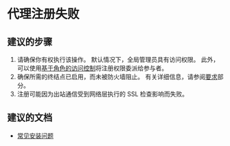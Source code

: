 <properties
    pageTitle="Agent Registration Failures"
    description="Azure AD Connect Health 自助服务"
    service="microsoft.aad"
    resource="Microsoft_Azure_ADHybridHealth"
    authors="arluca"
    displayOrder="100"
    selfHelpType="resource"
    cloudEnvironments="public"
/>

# <a name="agent-registration-failures"></a>代理注册失败

## <a name="recommended-steps"></a>**建议的步骤**
1.    请确保你有权执行该操作。 默认情况下，全局管理员具有访问权限。 此外，可以使用[基于角色的访问控制](https://docs.microsoft.com/azure/active-directory/connect-health/active-directory-aadconnect-health-operations#manage-access-with-role-based-access-control)将注册权限委派给参与者。
2.    确保所需的终结点已启用，而未被防火墙阻止。 有关详细信息，请参阅[要求](http://aka.ms/aadchprereqs)部分。 
3.    注册可能因为出站通信受到网络层执行的 SSL 检查影响而失败。 

## <a name="recommended-documents"></a>**建议的文档**
* [常见安装问题](https://docs.microsoft.com/azure/active-directory/connect-health/active-directory-aadconnect-health-faq#installation-questions)

